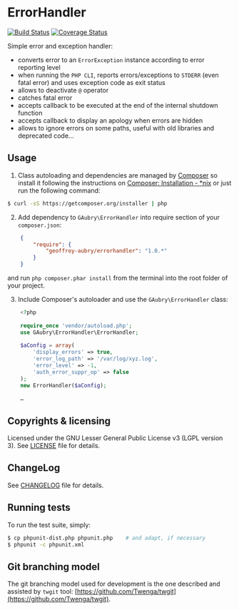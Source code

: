 # ErrorHandler
[![Build Status](https://secure.travis-ci.org/geoffroy-aubry/ErrorHandler.png?branch=stable)](http://travis-ci.org/geoffroy-aubry/ErrorHandler)
[![Coverage Status](https://coveralls.io/repos/geoffroy-aubry/ErrorHandler/badge.png?branch=stable)](https://coveralls.io/r/geoffroy-aubry/ErrorHandler)

Simple error and exception handler:

 * converts error to an `ErrorException` instance according to error reporting level
 * when running the `PHP CLI`, reports errors/exceptions to `STDERR` (even fatal error) 
   and uses exception code as exit status
 * allows to deactivate `@` operator
 * catches fatal error
 * accepts callback to be executed at the end of the internal shutdown function
 * accepts callback to display an apology when errors are hidden
 * allows to ignore errors on some paths, useful with old libraries and deprecated code…

## Usage

1. Class autoloading and dependencies are managed by [Composer](http://getcomposer.org/) 
so install it following the instructions 
on [Composer: Installation - *nix](http://getcomposer.org/doc/00-intro.md#installation-nix)
or just run the following command:
```bash
$ curl -sS https://getcomposer.org/installer | php
```

2. Add dependency to `GAubry\ErrorHandler` into require section of your `composer.json`:
```json
    {
        "require": {
            "geoffroy-aubry/errorhandler": "1.0.*"
        }
    }
```
and run `php composer.phar install` from the terminal into the root folder of your project.

3. Include Composer's autoloader and use the `GAubry\ErrorHandler` class:
```php
    <?php
    
    require_once 'vendor/autoload.php';
    use GAubry\ErrorHandler\ErrorHandler;
    
    $aConfig = array(
        'display_errors' => true,
        'error_log_path' => '/var/log/xyz.log',
        'error_level' => -1,
        'auth_error_suppr_op' => false
    );
    new ErrorHandler($aConfig);
    
    …
```

## Copyrights & licensing
Licensed under the GNU Lesser General Public License v3 (LGPL version 3).
See [LICENSE](LICENSE) file for details.

## ChangeLog
See [CHANGELOG](CHANGELOG.md) file for details.

## Running tests
To run the test suite, simply:

```bash
$ cp phpunit-dist.php phpunit.php    # and adapt, if necessary
$ phpunit -c phpunit.xml
```

## Git branching model
The git branching model used for development is the one described and assisted by `twgit` tool: [https://github.com/Twenga/twgit](https://github.com/Twenga/twgit).
